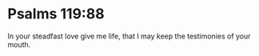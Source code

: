 # Psalms 119:88

In your steadfast love give me life, that I may keep the testimonies of your mouth.
